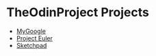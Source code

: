 # TheOdinProject Projects

* [MyGoogle](https://airtonbjunior.github.io/odinproject/projects/mygoogle/)
* [Project Euler](https://airtonbjunior.github.io/odinproject/projects/projectEuller/)
* [Sketchpad](https://airtonbjunior.github.io/odinproject/projects/projectEuller/)
